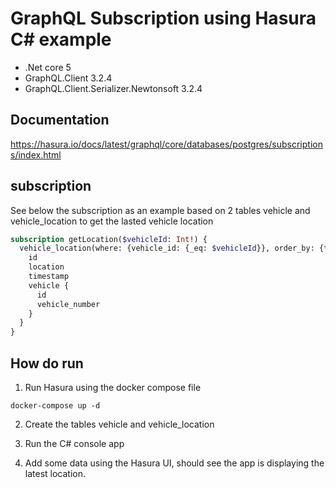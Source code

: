 # GraphQL Subscription using Hasura C# example

- .Net core 5
- GraphQL.Client 3.2.4
- GraphQL.Client.Serializer.Newtonsoft 3.2.4

## Documentation

<https://hasura.io/docs/latest/graphql/core/databases/postgres/subscriptions/index.html>

## subscription

See below the subscription as an example based on 2 tables vehicle and vehicle_location to get the lasted vehicle location

```graphQL
subscription getLocation($vehicleId: Int!) {
  vehicle_location(where: {vehicle_id: {_eq: $vehicleId}}, order_by: {timestamp: desc}, limit: 1) {
    id
    location
    timestamp
    vehicle {
      id
      vehicle_number
    }
  }
}
```

## How do run

1. Run Hasura using the docker compose file

```@docker-compose
docker-compose up -d
```

2. Create the tables vehicle and  vehicle_location

3. Run the C# console app

4. Add some data using the Hasura UI, should see the app is displaying the latest location.
